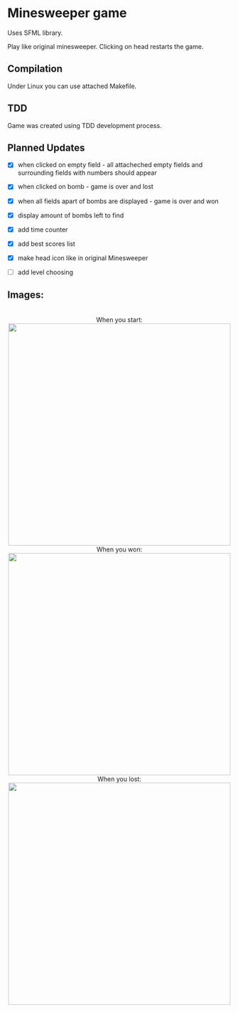 # Minesweeper game

Uses SFML library.

Play like original minesweeper. Clicking on head restarts the game.

## Compilation

Under Linux you can use attached Makefile.

## TDD

Game was created using TDD development process.

## Planned Updates

- [x] when clicked on empty field - all attacheched empty fields and surrounding fields with numbers should appear
- [x] when clicked on bomb - game is over and lost
- [x] when all fields apart of bombs are displayed - game is over and won
- [x] display amount of bombs left to find
- [x] add time counter
- [x] add best scores list
- [x] make head icon like in original Minesweeper
- [ ] add level choosing



## Images:
<p align="center">
<br>When you start:<br>
  <img src="https://user-images.githubusercontent.com/25400249/55627796-5779bc80-57af-11e9-953e-cd79fb980c4d.png" width="500"/>
<br>When you won:<br>
  <img src="https://user-images.githubusercontent.com/25400249/55627799-58125300-57af-11e9-9d5f-544eb05d4769.png" width="500"/>
<br>When you lost:<br>
  <img src="https://user-images.githubusercontent.com/25400249/55627798-58125300-57af-11e9-8c76-24a516bfaa22.png" width="500"/>
</p>